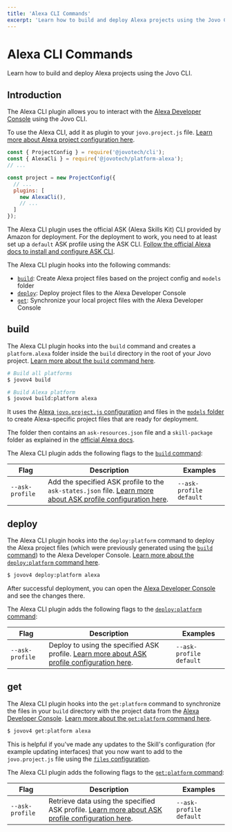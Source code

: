```yaml
---
title: 'Alexa CLI Commands'
excerpt: 'Learn how to build and deploy Alexa projects using the Jovo CLI.'
---
```


# Alexa CLI Commands

Learn how to build and deploy Alexa projects using the Jovo CLI.

## Introduction

The Alexa CLI plugin allows you to interact with the [Alexa Developer Console](https://developer.amazon.com/alexa/console/ask#/) using the Jovo CLI. 

To use the Alexa CLI, add it as plugin to your `jovo.project.js` file. [Learn more about Alexa project configuration here](./project-config.md).

```js
const { ProjectConfig } = require('@jovotech/cli');
const { AlexaCli } = require('@jovotech/platform-alexa');
// ...

const project = new ProjectConfig({
  // ...
  plugins: [
    new AlexaCli(),
    // ...
  ]
});
```

The Alexa CLI plugin uses the official ASK (Alexa Skills Kit) CLI provided by Amazon for deployment. For the deployment to work, you need to at least set up a `default` ASK profile using the ASK CLI. [Follow the official Alexa docs to install and configure ASK CLI](https://developer.amazon.com/en-US/docs/alexa/smapi/quick-start-alexa-skills-kit-command-line-interface.html).

The Alexa CLI plugin hooks into the following commands:

- [`build`](#build): Create Alexa project files based on the project config and `models` folder
- [`deploy`](#deploy): Deploy project files to the Alexa Developer Console
- [`get`](#get): Synchronize your local project files with the Alexa Developer Console


## build

The Alexa CLI plugin hooks into the `build` command and creates a `platform.alexa` folder inside the `build` directory in the root of your Jovo project. [Learn more about the `build` command here](https://v4.jovo.tech/docs/build-command).

```sh
# Build all platforms
$ jovov4 build

# Build Alexa platform
$ jovov4 build:platform alexa
```

It uses the [Alexa `jovo.project.js` configuration](./project-config.md) and files in the [`models` folder](https://v4.jovo.tech/docs/models) to create Alexa-specific project files that are ready for deployment.

The folder then contains an `ask-resources.json` file and a `skill-package` folder as explained in the [official Alexa docs](https://developer.amazon.com/en-US/docs/alexa/smapi/ask-cli-intro.html#skill-project-structure).

The Alexa CLI plugin adds the following flags to the [`build` command](https://v4.jovo.tech/docs/build-command):

| Flag | Description | Examples |
|---|---|---|
| `--ask-profile` | Add the specified ASK profile to the `ask-states.json` file. [Learn more about ASK profile configuration here](./project-config.md#askprofile).  | `--ask-profile default`  |



## deploy

The Alexa CLI plugin hooks into the `deploy:platform` command to deploy the Alexa project files (which were previously generated using the [`build` command](#build)) to the Alexa Developer Console. [Learn more about the `deploy:platform` command here](https://v4.jovo.tech/docs/deploy-command#deploy:platform).

```sh
$ jovov4 deploy:platform alexa
```

After successful deployment, you can open the [Alexa Developer Console](https://developer.amazon.com/alexa/console/ask#/) and see the changes there.

The Alexa CLI plugin adds the following flags to the [`deploy:platform` command](https://v4.jovo.tech/docs/deploy-command#deploy:platform):

| Flag | Description | Examples |
|---|---|---|
| `--ask-profile` | Deploy to using the specified ASK profile. [Learn more about ASK profile configuration here](./project-config.md#askprofile). | `--ask-profile default`  |



## get

The Alexa CLI plugin hooks into the `get:platform` command to synchronize the files in your `build` directory with the project data from the [Alexa Developer Console](https://developer.amazon.com/alexa/console/ask#/). [Learn more about the `get:platform` command here](https://v4.jovo.tech/docs/deploy-command#get:platform).

```sh
$ jovov4 get:platform alexa
```

This is helpful if you've made any updates to the Skill's configuration (for example updating interfaces) that you now want to add to the `jovo.project.js` file using the [`files` configuration](/.project-config.md#files).

The Alexa CLI plugin adds the following flags to the [`get:platform` command](https://v4.jovo.tech/docs/get-command#get:platform):

| Flag | Description | Examples |
|---|---|---|
| `--ask-profile` | Retrieve data using the specified ASK profile. [Learn more about ASK profile configuration here](./project-config.md#askprofile). | `--ask-profile default`  |